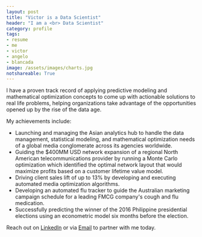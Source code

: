 ```yaml
---
layout: post
title: "Victor is a Data Scientist"
header: "I am a <br> Data Scientist" 
category: profile
tags: 
- resume 
- me 
- victor 
- angelo 
- blancada
image: /assets/images/charts.jpg
notshareable: True
---
```


I have a proven track record of applying predictive modeling and mathematical optimization concepts to come up with actionable solutions to real life problems, helping organizations take advantage of the opportunities opened up by the rise of the data age.

My achievements include:

- Launching and managing the Asian analytics hub to handle the data management, statistical modeling, and mathematical optimization needs of a global media conglomerate across its agencies worldwide.
- Guiding the $400MM USD network expansion of a regional North American telecommunications provider by running a Monte Carlo optimization which identified the optimal network layout that would maximize profits based on a customer lifetime value model.
- Driving client sales lift of up to 13% by developing and executing automated media optimization algorithms.
- Developing an automated flu tracker to guide the Australian marketing campaign schedule for a leading FMCG company's cough and flu medication.
- Successfully predicting the winner of the 2016 Philippine presidential elections using an econometric model six months before the election.

Reach out on [LinkedIn](https://www.linkedin.com/in/geloblancada/) or via [Email](mailto:naturalproblemsolver@gmail.com) to partner with me today.
